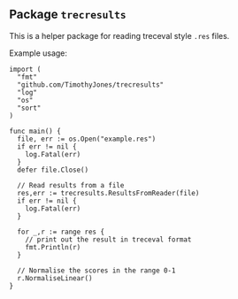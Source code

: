 Package `trecresults`
--------------------

This is a helper package for reading treceval style `.res` files. 

Example usage:


    import (
      "fmt"
      "github.com/TimothyJones/trecresults"
      "log"
      "os"
      "sort"
    )

    func main() {
      file, err := os.Open("example.res")
      if err != nil {
        log.Fatal(err)
      }
      defer file.Close()

      // Read results from a file
      res,err := trecresults.ResultsFromReader(file)
      if err != nil {
        log.Fatal(err)
      }

      for _,r := range res {
        // print out the result in treceval format
        fmt.Println(r)
      }

      // Normalise the scores in the range 0-1
      r.NormaliseLinear()
    }
